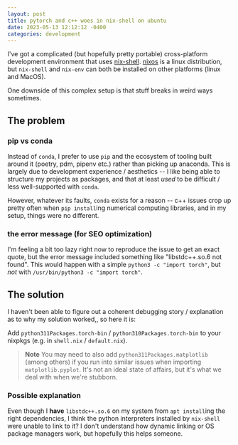 ```yaml
---
layout: post
title: pytorch and c++ woes in nix-shell on ubuntu
date: 2023-05-13 12:12:12 -0400
categories: development
---
```


I've got a complicated (but hopefully pretty portable) cross-platform development environment that uses [nix-shell](https://nixos.org/manual/nix/stable/command-ref/nix-shell.html). [nixos](https://nixos.org/) is a linux distribution, but `nix-shell` and `nix-env` can both be installed on other platforms (linux and MacOS).

One downside of this complex setup is that stuff breaks in weird ways sometimes.

## The problem

### pip vs conda

Instead of `conda`, I prefer to use `pip` and the ecosystem of tooling built around it (poetry, pdm, pipenv etc.) rather than picking up anaconda. This is largely due to development experience / aesthetics -- I like being able to structure my projects as packages, and that at least _used_ to be difficult / less well-supported with `conda`.

However, whatever its faults, `conda` exists for a reason -- c++ issues crop up pretty often when `pip install`ing numerical computing libraries, and in my setup, things were no different.

### the error message (for SEO optimization)

I'm feeling a bit too lazy right now to reproduce the issue to get an exact quote, but the error message included something like "libstdc++.so.6 not found". This would happen with a simple `python3 -c "import torch"`, but _not_ with `/usr/bin/python3 -c "import torch"`.

## The solution

I haven't been able to figure out a coherent debugging story / explanation as to why my solution worked,, so here it is:

Add `python311Packages.torch-bin` / `python310Packages.torch-bin` to your nixpkgs (e.g. in `shell.nix` / `default.nix`).

> **Note**
> You may need to also add `python311Packages.matplotlib` (among others) if you run into similar issues when importing `matplotlib.pyplot`. It's not an ideal state of affairs, but it's what we deal with when we're stubborn.

### Possible explanation

Even though I **have** `libstdc++.so.6` on my system from `apt install`ing the right dependencies, I think the python interpreters installed by `nix-shell` were unable to link to it? I don't understand how dynamic linking or OS package managers work, but hopefully this helps someone.
